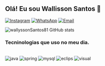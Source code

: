 ## Olá! Eu sou Wallisson Santos  👋

[![Instagram](https://img.shields.io/badge/Instagram-E4405F?style=for-the-badge&logo=instagram&logoColor=white)](https://instagram.com/wallysson23)
[![WhatsApp](https://img.shields.io/badge/WhatsApp-25D366?style=for-the-badge&logo=whatsapp&logoColor=white)](https://5581994995755)
[![Email](https://img.shields.io/badge/Gmail-D14836?style=for-the-badge&logo=gmail&logoColor=white)](https://wallyssonsantos@yahoo.com.br)

![wallyssonSantos81 GitHub stats](https://github-readme-stats.vercel.app/api?username=wallyssonSantos81&show_icons=true&theme=dracula)

### Tecninologias que uso no meu dia.

<div style="display: inline_blog"><br/>
    <img align="center" alt="java" src="https://img.shields.io/badge/Java-ED8B00?style=for-the-badge&logo=openjdk&logoColor=white" />
    <img align="center" alt="spring" src="https://img.shields.io/badge/Spring-6DB33F?style=for-the-badge&logo=spring&logoColor=white" />
    <img align="center" alt="mysql" src="https://img.shields.io/badge/MySQL-00000F?style=for-the-badge&logo=mysql&logoColor=white" />
    <img align="center" alt="eclips" src="https://img.shields.io/badge/Eclipse-2C2255?style=for-the-badge&logo=eclipse&logoColor=white" />
    <img align="center" alt="visual" src="https://img.shields.io/badge/Visual_Studio-5C2D91?style=for-the-badge&logo=visual%20studio&logoColor=white" />

</div>
